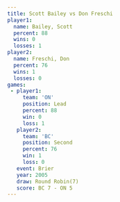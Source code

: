 ```yaml
---
title: Scott Bailey vs Don Freschi
player1:             
  name: Bailey, Scott
  percent: 88        
  wins: 0            
  losses: 1          
player2:             
  name: Freschi, Don 
  percent: 76        
  wins: 1            
  losses: 0          
games:
 - player1:        
     team: 'ON'    
     position: Lead
     percent: 88   
     win: 0        
     loss: 1       
   player2:          
     team: 'BC'      
     position: Second
     percent: 76     
     win: 1          
     loss: 0         
   event: Brier        
   year: 2005          
   draw: Round Robin(7)
   score: BC 7 - ON 5  
---
```

